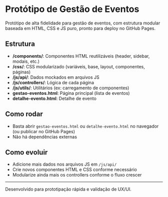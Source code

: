 # Protótipo de Gestão de Eventos

Protótipo de alta fidelidade para gestão de eventos, com estrutura modular baseada em HTML, CSS e JS puro, pronto para deploy no GitHub Pages.

## Estrutura
- **/components/**: Componentes HTML reutilizáveis (header, sidebar, modais, etc.)
- **/css/**: CSS modularizado (variáveis, base, layout, componentes, páginas)
- **/js/api/**: Dados mockados em arquivos JS
- **/js/controllers/**: Lógica de cada página
- **/js/utils/**: Utilitários (ex: carregamento de componentes)
- **gestao-eventos.html**: Página principal (lista de eventos)
- **detalhe-evento.html**: Detalhe de evento

## Como rodar
- Basta abrir `gestao-eventos.html` ou `detalhe-evento.html` no navegador (ou publicar no GitHub Pages)
- Não há dependências externas

## Como evoluir
- Adicione mais dados nos arquivos JS em `/js/api/`
- Crie novos componentes HTML e CSS conforme necessário
- Modularize ainda mais os controllers conforme o fluxo crescer

---

Desenvolvido para prototipação rápida e validação de UX/UI.
